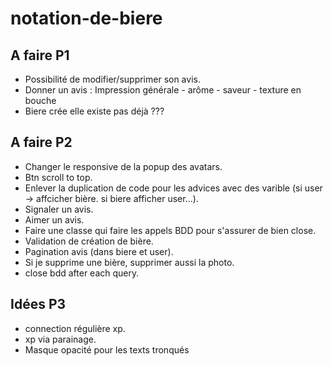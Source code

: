 # notation-de-biere

## A faire P1
- Possibilité de modifier/supprimer son avis.
- Donner un avis : Impression générale - arôme - saveur - texture en bouche
- Biere crée elle existe pas déjà ???

## A faire P2
- Changer le responsive de la popup des avatars.
- Btn scroll to top.
- Enlever la duplication de code pour les advices avec des varible (si user -> affcicher bière. si biere afficher user...).
- Signaler un avis.
- Aimer un avis.
- Faire une classe qui faire les appels BDD pour s'assurer de bien close.
- Validation de création de bière.
- Pagination avis (dans biere et user).
- Si je supprime une bière, supprimer aussi la photo.
- close bdd after each query.

## Idées P3
- connection régulière xp.
- xp via parainage.
- Masque opacité pour les texts tronqués
